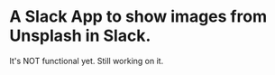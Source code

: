 # A Slack App to show images from Unsplash in Slack.

It's NOT functional yet. Still working on it.

